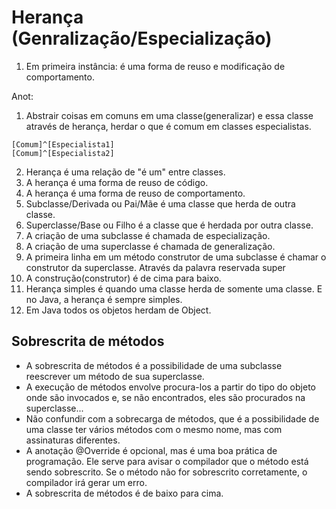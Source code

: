 # Herança (Genralização/Especialização)

1. Em primeira instância: é uma forma de reuso e modificação de comportamento.

Anot: 
1. Abstrair coisas em comuns em uma classe(generalizar) e essa classe através de herança, herdar o que é comum em classes especialistas.

```
[Comum]^[Especialista1]
[Comum]^[Especialista2]
```

2. Herança é uma relação de "é um" entre classes.
3. A herança é uma forma de reuso de código.
4. A herança é uma forma de reuso de comportamento.
5. Subclasse/Derivada ou Pai/Mãe é uma classe que herda de outra classe.
6. Superclasse/Base ou Filho é a classe que é herdada por outra classe.
7. A criação de uma subclasse é chamada de especialização.
8. A criação de uma superclasse é chamada de generalização.
9. A primeira linha em um método construtor de uma subclasse é chamar o construtor da superclasse. Através da palavra reservada super 
10. A construção(construtor) é de cima para baixo.
11. Herança simples é quando uma classe herda de somente uma classe. E no Java, a herança é sempre simples.
12. Em Java todos os objetos herdam de Object.

## Sobrescrita de métodos
- A sobrescrita de métodos é a possibilidade de uma subclasse reescrever um método de sua superclasse.
- A execução  de métodos envolve procura-los a partir do tipo do objeto onde são invocados e, se não encontrados, eles são procurados na superclasse...
- Não confundir com a sobrecarga de métodos, que é a possibilidade de uma classe ter vários métodos com o mesmo nome, mas com assinaturas diferentes.
- A anotação @Override é opcional, mas é uma boa prática de programação. Ele serve para avisar o compilador que o método está sendo sobrescrito. Se o método não for sobrescrito corretamente, o compilador irá gerar um erro.
- A sobrescrita de métodos é de baixo para cima.
